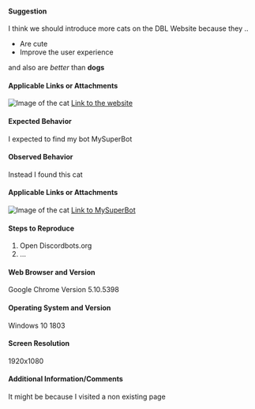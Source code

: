 <!-- Use this template for general feedback and suggestions -->
<!-- ------------------------------------------------------ -->
<!-- Example title: Add feature X -->

#### Suggestion

I think we should introduce more cats on the DBL Website because they ..

- Are cute
- Improve the user experience

and also are *better* than **dogs**

#### Applicable Links or Attachments

![Image of the cat](https://discordbots.org/images/error.jpg)
[Link to the website](https://discordbots.org)

<!-- ------------------------------------------------------ -->

<!-- Use this template for reporting bugs -->
<!-- ------------------------------------ -->
<!-- Example title: Error on bot page -->

#### Expected Behavior

I expected to find my bot MySuperBot

#### Observed Behavior

Instead I found this cat

#### Applicable Links or Attachments

![Image of the cat](https://discordbots.org/images/error.jpg)
[Link to MySuperBot](https://discordbots.org/bots/mysuperbot)

#### Steps to Reproduce

1. Open Discordbots.org
2. ...

#### Web Browser and Version

Google Chrome Version 5.10.5398

#### Operating System and Version

Windows 10 1803

#### Screen Resolution

1920x1080

#### Additional Information/Comments

It might be because I visited a non existing page

<!-- ------------------------------------ -->
